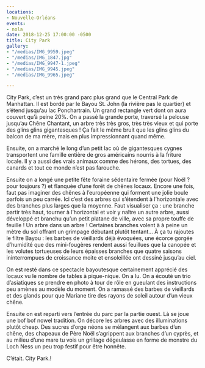 ```yaml
---
locations:
- Nouvelle-Orléans
events:
- nola
date: 2018-12-25 17:00:00 -0500
title: City Park
gallery:
- "/medias/IMG_9959.jpeg"
- "/medias/IMG_1847.jpg"
- "/medias/IMG_9947-1.jpeg"
- "/medias/IMG_9945.jpeg"
- "/medias/IMG_9965.jpeg"

---
```

City Park, c’est un très grand parc plus grand que le Central Park de Manhattan. Il est bordé par le Bayou St. John (la rivière pas le quartier) et s’étend jusqu’au lac Ponchartrain. Un grand rectangle vert dont on aura couvert qu’à peine 20%. On a passé la grande porte, traversé la pelouse jusqu’au Chêne Chantant, un arbre très très gros, très très vieux et qui porte des glins glins gigantesques ! Ça fait le même bruit que les glins glins du balcon de ma mère, mais en plus impressionnant quand même.

Ensuite, on a marché le long d’un petit lac où de gigantesques cygnes transportent une famille entière de gros américains nourris à la friture locale. Il y a aussi des vrais animaux comme des hérons, des tortues, des canards et tout ce monde n’est pas farouche.

Ensuite on a longé une petite fête foraine sédentaire fermée (pour Noël ? pour toujours ?) et flanquée d’une forêt de chênes locaux. Encore une fois, faut pas imaginer des chênes à l’européenne qui forment une jolie boule parfois un peu carrée. Ici c’est des arbres qui s’étendent à l’horizontale avec des branches plus larges que la moyenne. Faut visualiser ça : une branche partir très haut, tourner à l’horizontal et voir y naître un autre arbre, aussi développé et branchu qu’un petit platane de ville, avec sa propre touffe de feuille ! Un arbre dans un arbre !
Certaines branches volent à à peine un mètre du sol offrant un grimpage débutant plutôt tentant… À ça tu rajoutes le filtre Bayou : les barbes de vieillards déjà évoquées, une écorce gorgée d’humidité que des mini-fougères rendent aussi feuillues que la canopée et les volutes tortueuses de leurs épaisses branches que quatre saisons ininterrompues de croissance moite et ensoleillée ont dessiné jusqu’au ciel.

On est resté dans ce spectacle bayoutesque certainement apprécié des locaux vu le nombre de tables à pique-nique. On a lu. On a écouté un trio d’asiatiques se prendre en photo à tour de rôle en gueulant des instructions peu amènes au modèle du moment. On a ramassé des barbes de vieillards et des glands pour que Mariane tire des rayons de soleil autour d’un vieux chêne.

Ensuite on est reparti vers l’entrée du parc par la partie ouest. Là se joue une bof bof nowel tradition. On décore les arbres avec des illuminations plutôt cheap. Des sucres d’orge néons se mélangent aux barbes d’un chêne, des chapeaux de Père Noël s’agrippent aux branches d’un cyprès, et au milieu d’une mare tu vois un grillage dégeulasse en forme de monstre du Loch Ness un peu trop festif pour être honnête.

C’était. City Park.!